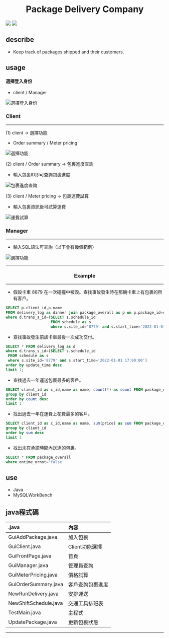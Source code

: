 <h1 align="center">Package Delivery Company </h1>
<img src="https://img.shields.io/badge/made%20by-Ching Yi-blue.svg" >
<img src="https://img.shields.io/badge/made%20by-Yu Ting-blue.svg" >

## describe
- Keep track of packages shipped and their customers.


## usage
#### 選擇登入身份
- client / Manager

![選擇登入身份](https://img.onl/p2QyRc)

### Client
---
(1) client -> 選擇功能
-  Order summary / Meter pricing

![選擇功能](https://img.onl/h9tHM8)

(2) client / Order summary -> 包裹進度查詢
- 輸入包裹ID即可查詢包裹進度

![包裹進度查詢](https://img.onl/WtlWPi)

(3) client / Meter pricing -> 包裹運費試算
- 輸入包裹資訊後可試算運費

![運費試算](https://img.onl/ufFou3)

### Manager 
---
- 輸入SQL語法可查詢（以下會有幾個範例）

![選擇功能](https://img.onl/FlcVmM)

---
<h3 align="center">Example</h3>

---
 - 假設卡車 8879 在一次碰撞中被毀。查找事故發生時在那輛卡車上有包裹的所有客戶。
```sql
SELECT p.client_id,p.name 
FROM delivery_log as dinner join package_overall as p on p.package_id=d.package_id
where d.trans_s_id=(SELECT s.schedule_id 
                    FROM schedule as s
                    where s.site_id='8779' and s.start_time='2022-01-01 17:00:00')
```


 - 查找事故發生前該卡車最後一次成功交付。
```sql
SELECT * FROM delivery_log as d
where d.trans_s_id=(SELECT s.schedule_id 
 FROM schedule as s
 where s.site_id='8779' and s.start_time='2022-01-01 17:00:00')
order by update_time desc
limit 1;
```


 - 查找過去一年運送包裹最多的客戶。
```sql
SELECT client_id as c_id,name as name, count(*) as count FROM package_overall
group by client_id
order by count desc
limit 1
```


 - 找出過去一年在運費上花費最多的客戶。
```sql
SELECT client_id as c_id,name as name, sum(price) as sum FROM package_overall
group by client_id
order by sum desc
limit 1
```


 - 找出未在承諾時間內送達的包裹。
```sql
SELECT * FROM package_overall
where ontime_ornot='false'
```

## use
- Java
- MySQLWorkBench


## java程式碼

|.java                 | 內容           |
|:-------------        |:-------------  |
| GuiAddPackage.java   | 加入包裹       |
| GuiClient.java       | Client功能選擇 |  
| GuiFrontPage.java    | 首頁           |
| GuiManager.java      |管理員查詢      |  
| GuiMeterPricing.java |價格試算        |
| GuiOrderSummary.java |客戶查詢包裹進度|
| NewRunDelivery.java  |安排運送        |
| NewShiftSchedule.java|交通工具排班表  |
| TestMain.java        |主程式          |
| UpdatePackage.java   |更新包裹狀態    |



---
